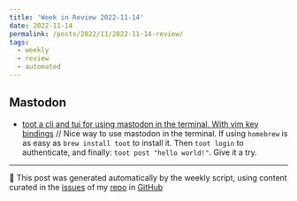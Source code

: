 ```yaml
---
title: 'Week in Review 2022-11-14'
date: 2022-11-14
permalink: /posts/2022/11/2022-11-14-review/
tags:
  - weekly
  - review
  - automated
---
```

## Mastodon
-  [toot a cli and tui for using mastodon in the terminal. With vim key bindings](https://github.com/ihabunek/toot) // Nice way to use mastodon in the terminal. If using `homebrew` is as easy as `brew install toot` to install it. Then `toot login` to authenticate, and finally: `toot post "hello world!"`. Give it a try. 

***
🤖 This post was generated automatically by the weekly script, using content curated in the [issues](https://github.com/nateraluis/nateraluis.github.io/issues) of my [repo](https://github.com/nateraluis/nateraluis.github.io/) in [GitHub](https://github.com/nateraluis)
